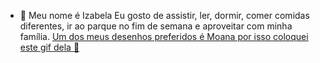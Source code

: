 - 💞️ Meu nome é Izabela
Eu gosto de assistir, ler, dormir, comer comidas diferentes, ir ao parque no fim de semana e aproveitar com minha família.
[Um dos meus desenhos preferidos é Moana por isso coloquei este gif dela 💞️ ](https://tenor.com/pt-BR/view/tchau-gif-7954466719094913855)

